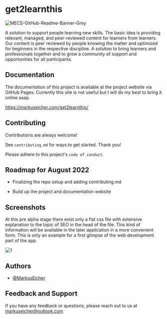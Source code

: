 
# get2learnthis

![MECS-GitHub-Readme-Banner-Grey](https://user-images.githubusercontent.com/83175378/186284368-4abb9a1c-d946-4f5a-b8c1-d704ae77569c.png)

A solution to support people learning new skills. The basic idea is providing relevant, managed, and peer-reviewed content for learners from learners. Our content is peer reviewed by people knowing the matter and optimized for beginners in the respective discipline. A solution to bring learners and professionals together and to grow a community of support and opportunities for all participants.



## Documentation

The documentation of this project is available at the project website via GitHub Pages. Currently this site is not useful but I will do my best to bring it online asap.

https://markuseicher.com/get2learnthis/



## Contributing

Contributions are always welcome!

See `contributing.md` for ways to get started. Thank you!

Please adhere to this project's `code of conduct`.



## Roadmap for August 2022

- Finalizing the repo setup and adding contributing.md

- Build up the project and documentation website



## Screenshots

At this pre alpha stage there exist only a flat css file with extensive explanation to the topic of SEO in the head of the file. This kind of information will be available in the later application in a more convenient form. This is only an example for a first glimpse of the web development part of the app.

![1](https://user-images.githubusercontent.com/83175378/186280266-91ffa71d-df80-481f-9169-bee315b9e2d0.PNG)



## Authors

- [@MarkusEicher](https://www.github.com/MarkusEicher)



## Feedback and Support

If you have any feedback or questions, please reach out to us at markuseicher@outlook.com

